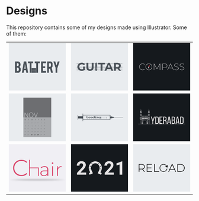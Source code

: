 # Designs
This repository contains some of my designs made using Illustrator.
Some of them:
<table>
    <tr>
      <td><img src="2020-11/png/28.11.2020.png"></td>
      <td><img src="2020-12/png/02.12.2020.png"></td>
      <td><img src="2020-12/png/12.12.2020.png"></td>
    </tr>
    <tr>
      <td><img src="2020-11/png/26.11.2020.png"></td>
      <td><img src="2020-11/png/30.11.2020.png"></td>
      <td><img src="2020-12/png/20.12.2020.png"></td>
    </tr>
    <tr>
      <td><img src="2020-11/png/17.11.2020.png"></td>
      <td><img src="2021-01/png/01.01.2021.png"></td>
      <td><img src="2020-11/png/25.11.2020.png"></td>
    </tr>
</table>
